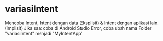 # variasiIntent
Mencoba Intent, Intent dengan data (Eksplisit) &amp; Intent dengan aplikasi lain. (Implisit)
Jika saat coba di Android Studio Error, coba ubah nama Folder "variasiIntent" menjadi "MyIntentApp"
